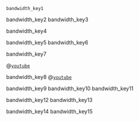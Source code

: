 ```ngMeta
bandwidth_key1
```

bandwidth_key2
bandwidth_key3


bandwidth_key4


bandwidth_key5
bandwidth_key6


bandwidth_key7


@[`youtube`](2qpFgKVmyMc )

bandwidth_key8
@[`youtube`](4i3pmmXuS8s)

bandwidth_key9
bandwidth_key10
bandwidth_key11


bandwidth_key12
bandwidth_key13


bandwidth_key14
bandwidth_key15
